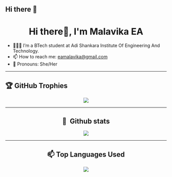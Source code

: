 ## Hi there 👋
<h1 align="center">Hi there👋, I'm Malavika EA </h1>

- 👩🏻‍💻 I’m a BTech student at Adi Shankara Institute Of Engineering And Technology.
- 📫 How to reach me: eamalavika@gmail.com 
- 🌝 Pronouns: She/Her

 <hr/>
 


  
## 🏆 GitHub Trophies
<div align="center">
 
![](https://github-profile-trophy.vercel.app/?username=malavikaea&theme=radical&no-frame=false&no-bg=true&margin-w=4)

</div>
<hr/>

<div align="center">


 ## 🧰 &nbsp;Github stats
<div align="center">
 
![](https://github-readme-stats-alpha-snowy-32.vercel.app/api?username=malavikaea&theme=merko&hide_border=false&include_all_commits=true&count_private=true)<br/>
</div>
<hr/>

##  📫 Top Languages Used

<div align="center">
 
![](https://github-readme-stats-alpha-snowy-32.vercel.app/api/top-langs/?username=malavikaea&theme=merko&hide_border=false&include_all_commits=true&count_private=true&layout=compact&langs_count=8)

</div>
</div>


